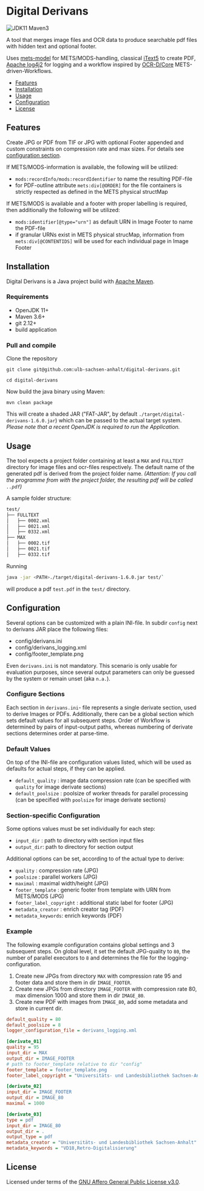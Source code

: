 # Digital Derivans

![JDK11 Maven3](https://github.com/ulb-sachsen-anhalt/digital-derivans/workflows/Java%20CI%20with%20Maven/badge.svg) 

A tool that merges image files and OCR data to produce searchable pdf files with hidden text and optional footer.

Uses [mets-model](https://github.com/MyCoRe-Org/mets-model) for METS/MODS-handling, classical [iText5](https://github.com/itext/itextpdf) to create PDF, [Apache log4j2](https://github.com/apache/logging-log4j2) for logging and a workflow inspired by [OCR-D/Core](https://github.com/OCR-D/core) METS-driven-Workflows.

* [Features](#features)
* [Installation](#installation)
* [Usage](#usage)
* [Configuration](#configuration)
* [License](#license)

## Features

Create JPG or PDF from TIF or JPG with optional Footer appended and custom constraints on compression rate and max sizes. For details see [configuration section](#Configuration).

If METS/MODS-information is available, the following will be utilized:

* `mods:recordInfo/mods:recordIdentifier` to name the resulting PDF-file
* for PDF-outline attribute `mets:div[@ORDER]` for the file containers is strictly respected as defined in the METS physical structMap

If METS/MODS is available and a footer with proper labelling is required, then additionally the following will be utilized:

* `mods:identifier[@type="urn"]` as default URN in Image Footer
to name the PDF-file
* if granular URNs exist in METS physical strucMap, information from `mets:div[@CONTENTIDS]` will be used for each individual page in Image Footer

## Installation

Digital Derivans is a Java project build with [Apache Maven](https://github.com/apache/maven).

### Requirements

* OpenJDK 11+
* Maven 3.6+
* git 2.12+
* build application

### Pull and compile

Clone the repository

```shell
git clone git@github.com:ulb-sachsen-anhalt/digital-derivans.git

cd digital-derivans
```

Now build the java binary using Maven:

  ```shell
  mvn clean package
  ```

  This will create a shaded JAR ("FAT-JAR", by default `./target/digital-derivans-1.6.0.jar`) which can be passed to the actual target system. _Please note that a recent OpenJDK is required to run the Application._

## Usage

The tool expects a project folder containing at least a `MAX` and `FULLTEXT` directory for image files and ocr-files respectively.
The default name of the generated pdf is derived from the project folder name.
*(Attention: If you call the programme from with the project folder, the resulting pdf will be called `..pdf`)*

A sample folder structure:

```bash
test/
├── FULLTEXT
│   ├── 0002.xml
│   ├── 0021.xml
│   ├── 0332.xml
├── MAX
│   ├── 0002.tif
│   ├── 0021.tif
│   ├── 0332.tif
```

Running 

```bash
java -jar <PATH>./target/digital-derivans-1.6.0.jar test/`
```

will produce a pdf `test.pdf` in the `test/` directory.

## Configuration

Several options can be customized with a plain INI-file.
In subdir `config` next to derivans JAR place the following files:

* config/derivans.ini
* config/derivans_logging.xml
* config/footer_template.png

Even `derivans.ini` is not mandatory. This scenario is only usable for evaluation purposes, since several output parameters can only be guessed by the system or remain unset (aka `n.a.`).

### Configure Sections

Each section in `derivans.ini`- file represents a single derivate section, used to derive Images or PDFs.
Additionally, there can be a global section which sets default values for all subsequent steps.
Order of Workflow is determined by pairs of input-output paths, whereas numbering of derivate sections determines order at parse-time.

### Default Values

On top of the INI-file are configuration values listed, which will be used as defaults for actual steps, if they can be applied.

* `default_quality`  : image data compression rate (can be specified with `quality` for image derivate sections)
* `default_poolsize` : poolsize of worker threads for parallel processing (can be specified with `poolsize` for image derivate sections)

### Section-specific Configuration

Some options values must be set individually for each step:

* `input_dir` : path to directory with section input files
* `output_dir`: path to directory for section output

Additional options can be set, according to of the actual type to derive:

* `quality` : compression rate (JPG)
* `poolsize` : parallel workers (JPG)
* `maximal` : maximal width/height (JPG)
* `footer_template` : generic footer from template with URN from METS/MODS (JPG)
* `footer_label_copyright` : additional static label for footer (JPG)
* `metadata_creator` : enrich creator tag (PDF)
* `metadata_keywords`: enrich keywords (PDF)

### Example

The following example configuration contains global settings and 3 subsequent steps.
On global level, it set the default JPG-quality to `80`, the number of parallel executors to `8` and determines the file for the logging-configuration.

1. Create new JPGs from directory `MAX` with compression rate 95 and footer data and store them in dir `IMAGE_FOOTER`.
2. Create new JPGs from directory `IMAGE_FOOTER` with compression rate 80, max dimension 1000 and store them in dir `IMAGE_80`.
3. Create new PDF with images from `IMAGE_80`, add some metadata and store in current dir.

```ini
default_quality = 80
default_poolsize = 8
logger_configuration_file = derivans_logging.xml

[derivate_01]
quality = 95
input_dir = MAX
output_dir = IMAGE_FOOTER
# path to footer_template relative to dir "config"
footer_template = footer_template.png
footer_label_copyright = "Universitäts- und Landesbibliothek Sachsen-Anhalt"

[derivate_02]
input_dir = IMAGE_FOOTER
output_dir = IMAGE_80
maximal = 1000

[derivate_03]
type = pdf
input_dir = IMAGE_80
output_dir = .
output_type = pdf
metadata_creator = "Universitäts- und Landesbibliothek Sachsen-Anhalt"
metadata_keywords = "VD18,Retro-Digitalisierung"
```

## License

Licensed under terms of the [GNU Affero General Public License v3.0](https://spdx.org/licenses/AGPL-3.0-or-later.html).
